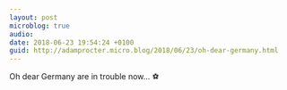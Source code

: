 ```yaml
---
layout: post
microblog: true
audio: 
date: 2018-06-23 19:54:24 +0100
guid: http://adamprocter.micro.blog/2018/06/23/oh-dear-germany.html
---
```

Oh dear Germany are in trouble now... ⚽️ 
